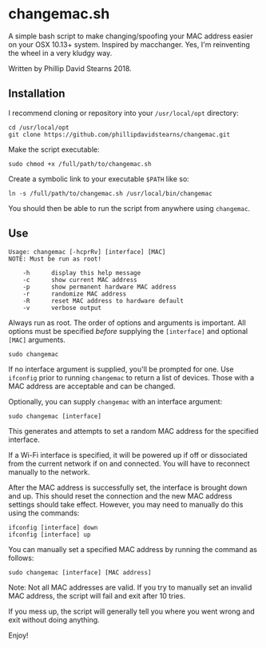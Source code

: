 # changemac.sh

A simple bash script to make changing/spoofing your MAC address easier on your OSX 10.13+ system. Inspired by macchanger. Yes, I'm reinventing the wheel in a very kludgy way.

Written by Phillip David Stearns 2018.

## Installation

I recommend cloning or repository into your `/usr/local/opt` directory:

```
cd /usr/local/opt
git clone https://github.com/phillipdavidstearns/changemac.git
```

Make the script executable:

```
sudo chmod +x /full/path/to/changemac.sh
```

Create a symbolic link to your executable `$PATH` like so:

```
ln -s /full/path/to/changemac.sh /usr/local/bin/changemac
```

You should then be able to run the script from anywhere using `changemac`.

## Use

```
Usage: changemac [-hcprRv] [interface] [MAC]
NOTE: Must be run as root!

	-h		display this help message
	-c		show current MAC address
	-p		show permanent hardware MAC address
	-r		randomize MAC address
	-R		reset MAC address to hardware default
	-v		verbose output
```

Always run as root. The order of options and arguments is important. All options must be specified *before* supplying the `[interface]` and optional `[MAC]` arguments.

```
sudo changemac
```

If no interface argument is supplied, you'll be prompted for one. Use `ifconfig` prior to running `changemac` to return a list of devices. Those with a MAC address are acceptable and can be changed.

Optionally, you can supply `changemac` with an interface argument:

```
sudo changemac [interface]
```

This generates and attempts to set a random MAC address for the specified interface.

If a Wi-Fi interface is specified, it will be powered up if off or dissociated from the current network if on and connected. You will have to reconnect manually to the network.

After the MAC address is successfully set, the interface is brought down and up. This should reset the connection and the new MAC address settings should take effect. However, you may need to manually do this using the commands:

```
ifconfig [interface] down
ifconfig [interface] up
``` 

You can manually set a specified MAC address by running the command as follows:

```
sudo changemac [interface] [MAC address]
```

Note: Not all MAC addresses are valid. If you try to manually set an invalid MAC address, the script will fail and exit after 10 tries.

If you mess up, the script will generally tell you where you went wrong and exit without doing anything.

Enjoy!
